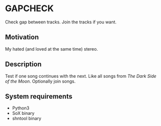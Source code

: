 # GAPCHECK

Check gap between tracks. Join the tracks if you want.

## Motivation

My hated (and loved at the same time) stereo.

## Description

Test if one song continues with the next. Like all songs from
*The Dark Side of the Moon*. Optionally join songs.

## System requirements

* Python3
* SoX binary
* shntool binary
